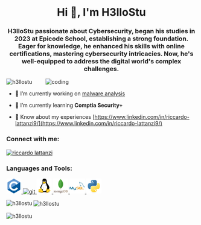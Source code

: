 <h1 align="center">Hi 👋, I'm H3lloStu</h1>
<h3 align="center">H3lloStu passionate about Cybersecurity, began his studies in 2023 at Epicode School, establishing a strong foundation. Eager for knowledge, he enhanced his skills with online certifications, mastering cybersecurity intricacies. Now, he's well-equipped to address the digital world's complex challenges.</h3>

<img align="right" alt="coding" width="400" src="https://guruprasad.codes/_next/image?url=%2F_next%2Fstatic%2Fmedia%2Fcoder.41289687.gif&w=750&q=75">

<p align="left"> <img src="https://komarev.com/ghpvc/?username=h3llostu&label=Profile%20views&color=0e75b6&style=flat" alt="h3llostu" /> </p>

- 🔭 I’m currently working on [malware analysis](https://github.com/H3lloStu)

- 🌱 I’m currently learning **Comptia Security+**

- 📄 Know about my experiences [https://www.linkedin.com/in/riccardo-lattanzi9/](https://www.linkedin.com/in/riccardo-lattanzi9/)

<h3 align="left">Connect with me:</h3>
<p align="left">
<a href="https://linkedin.com/in/riccardo lattanzi" target="blank"><img align="center" src="https://raw.githubusercontent.com/rahuldkjain/github-profile-readme-generator/master/src/images/icons/Social/linked-in-alt.svg" alt="riccardo lattanzi" height="30" width="40" /></a>
</p>

<h3 align="left">Languages and Tools:</h3>
<p align="left"> <a href="https://www.cprogramming.com/" target="_blank" rel="noreferrer"> <img src="https://raw.githubusercontent.com/devicons/devicon/master/icons/c/c-original.svg" alt="c" width="40" height="40"/> </a> <a href="https://git-scm.com/" target="_blank" rel="noreferrer"> <img src="https://www.vectorlogo.zone/logos/git-scm/git-scm-icon.svg" alt="git" width="40" height="40"/> </a> <a href="https://www.linux.org/" target="_blank" rel="noreferrer"> <img src="https://raw.githubusercontent.com/devicons/devicon/master/icons/linux/linux-original.svg" alt="linux" width="40" height="40"/> </a> <a href="https://www.mongodb.com/" target="_blank" rel="noreferrer"> <img src="https://raw.githubusercontent.com/devicons/devicon/master/icons/mongodb/mongodb-original-wordmark.svg" alt="mongodb" width="40" height="40"/> </a> <a href="https://www.mysql.com/" target="_blank" rel="noreferrer"> <img src="https://raw.githubusercontent.com/devicons/devicon/master/icons/mysql/mysql-original-wordmark.svg" alt="mysql" width="40" height="40"/> </a> <a href="https://www.python.org" target="_blank" rel="noreferrer"> <img src="https://raw.githubusercontent.com/devicons/devicon/master/icons/python/python-original.svg" alt="python" width="40" height="40"/> </a> </p>

<p><img align="left" src="https://github-readme-stats.vercel.app/api/top-langs?username=h3llostu&show_icons=true&locale=en&layout=compact" alt="h3llostu" /></p>

<p>&nbsp;<img align="center" src="https://github-readme-stats.vercel.app/api?username=h3llostu&show_icons=true&locale=en" alt="h3llostu" /></p>

<p><img align="center" src="https://github-readme-streak-stats.herokuapp.com/?user=h3llostu&" alt="h3llostu" /></p>
